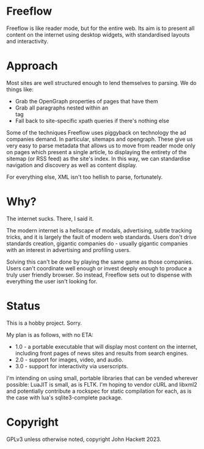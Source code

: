 # Freeflow

Freeflow is like reader mode, but for the entire web. Its aim is to present all content on the internet using desktop widgets, with standardised layouts and interactivity.

# Approach

Most sites are well structured enough to lend themselves to parsing. We do things like:

* Grab the OpenGraph properties of pages that have them
* Grab all paragraphs nested within an <article> tag
* Fall back to site-specific xpath queries if there's nothing else

Some of the techniques Freeflow uses piggyback on technology the ad companies demand. In particular, sitemaps and opengraph. These give us very easy to parse metadata that allows us to move from reader mode only on pages which present a single article, to displaying the entirety of the sitemap (or RSS feed) as the site's index. In this way, we can standardise navigation and discovery as well as content display.

For everything else, XML isn't too hellish to parse, fortunately.

# Why?

The internet sucks. There, I said it.

The modern internet is a hellscape of modals, advertising, subtle tracking tricks, and it is largely the fault of modern web standards. Users don't drive standards creation, gigantic companies do - usually gigantic companies with an interest in advertising and profiling users.

Solving this can't be done by playing the same game as those companies. Users can't coordinate well enough or invest deeply enough to produce a truly user friendly browser. So instead, Freeflow sets out to dispense with everything the user isn't looking for. 


# Status

This is a hobby project. Sorry.

My plan is as follows, with no ETA:

* 1.0 - a portable executable that will display most content on the internet, including front pages of news sites and results from search engines.
* 2.0 - support for images, video, and audio.
* 3.0 - support for interactivity via userscripts.

I'm intending on using small, portable libraries that can be vended wherever possible: LuaJIT is small, as is FLTK. I'm hoping to vendor cURL and libxml2 and potentially contribute a rockspec for static compilation for each, as is the case with lua's sqlite3-complete package.

# Copyright

GPLv3 unless otherwise noted, copyright John Hackett 2023.
